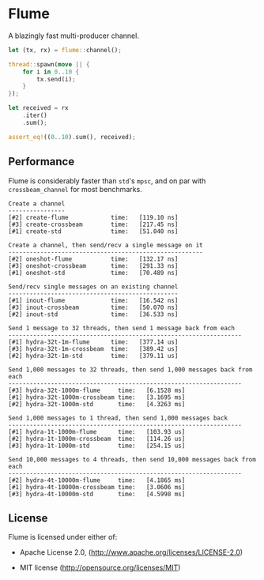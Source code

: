 # Flume

A blazingly fast multi-producer channel.

```rust
let (tx, rx) = flume::channel();

thread::spawn(move || {
    for i in 0..10 {
        tx.send(i);
    }
});

let received = rx
    .iter()
    .sum();

assert_eq!((0..10).sum(), received);
```

## Performance

Flume is considerably faster than `std`'s `mpsc`, and on par with `crossbeam_channel` for most benchmarks.

```
Create a channel
----------------
[#2] create-flume            time:   [119.10 ns]
[#3] create-crossbeam        time:   [217.45 ns]
[#1] create-std              time:   [51.040 ns]

Create a channel, then send/recv a single message on it
-------------------------------------------------------
[#2] oneshot-flume           time:   [132.17 ns]
[#3] oneshot-crossbeam       time:   [291.33 ns]
[#1] oneshot-std             time:   [70.489 ns]

Send/recv single messages on an existing channel
------------------------------------------------
[#1] inout-flume             time:   [16.542 ns]
[#3] inout-crossbeam         time:   [50.070 ns]
[#2] inout-std               time:   [36.533 ns]

Send 1 message to 32 threads, then send 1 message back from each
------------------------------------------------------------------
[#1] hydra-32t-1m-flume      time:   [377.14 us]
[#3] hydra-32t-1m-crossbeam  time:   [389.42 us]
[#2] hydra-32t-1m-std        time:   [379.11 us]

Send 1,000 messages to 32 threads, then send 1,000 messages back from each
------------------------------------------------------------------
[#3] hydra-32t-1000m-flume     time:   [6.1528 ms]
[#1] hydra-32t-1000m-crossbeam time:   [3.1695 ms]
[#2] hydra-32t-1000m-std       time:   [4.3263 ms]

Send 1,000 messages to 1 thread, then send 1,000 messages back
------------------------------------------------------------------
[#1] hydra-1t-1000m-flume      time:   [103.93 us]
[#2] hydra-1t-1000m-crossbeam  time:   [114.26 us]
[#3] hydra-1t-1000m-std        time:   [254.15 us]

Send 10,000 messages to 4 threads, then send 10,000 messages back from each
------------------------------------------------------------------
[#2] hydra-4t-10000m-flume     time:   [4.1865 ms]
[#1] hydra-4t-10000m-crossbeam time:   [3.0606 ms]
[#3] hydra-4t-10000m-std       time:   [4.5998 ms]
```

## License

Flume is licensed under either of:

- Apache License 2.0, (http://www.apache.org/licenses/LICENSE-2.0)

- MIT license (http://opensource.org/licenses/MIT)
